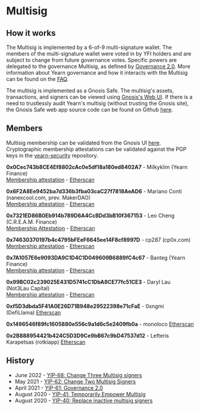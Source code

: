 # Multisig

## How it works

The Multisig is implemented by a 6-of-9 multi-signature wallet. The members of the multi-signature wallet were voted in by YFI holders and are subject to change from future governance votes. Specific powers are delegated to the governance Multisig, as defined by [Governance 2.0](https://gov.yearn.finance/t/yip-41-temporarily-empower-multisig/3630). More information about Yearn governance and how it interacts with the Multisig can be found on the [FAQ](https://docs.yearn.finance/resources/faq#governance).

The multisig is implemented as a Gnosis Safe. The multisig's assets, transactions, and signers can be viewed using [Gnosis's Web UI](https://gnosis-safe.io/app/eth:0xFEB4acf3df3cDEA7399794D0869ef76A6EfAff52/balances). If there is a need to trustlessly audit Yearn's multisig (without trusting the Gnosis site), the Gnosis Safe web app source code can be found on Github [here](https://github.com/gnosis/safe-react). 

## Members

Multisig membership can be validated from the Gnosis UI [here](https://gnosis-safe.io/app/eth:0xFEB4acf3df3cDEA7399794D0869ef76A6EfAff52/settings/owners).  
Cryptographic membership attestations can be validated against the PGP keys in the [yearn-security](https://github.com/yearn/yearn-security/tree/master/keys) repository.


**0x0Cec743b8CE4Ef8802cAc0e5df18a180ed8402A7** - Milkyklim (Yearn Finance)  
[Membership attestation](https://milkyklim.keybase.pub/yearn-social-proof.txt) - [Etherscan](https://etherscan.io/address/0x0Cec743b8CE4Ef8802cAc0e5df18a180ed8402A7)

**0x6F2A8Ee9452ba7d336b3fba03caC27f7818AeAD6** - Mariano Conti (nanexcool.com, prev. MakerDAO)  
[Membership attestation](https://twitter.com/nanexcool/status/1491900804223041540) - [Etherscan](https://etherscan.io/address/0x6F2A8Ee9452ba7d336b3fba03caC27f7818AeAD6)

**0x7321ED86B0Eb914b789D6A4CcBDd3bB10f367153** - Leo Cheng (C.R.E.A.M. Finance)  
[Membership Attestation](https://twitter.com/lumbergdoteth/status/1492736002724876291) - [Etherscan](https://etherscan.io/address/0x7321ED86B0Eb914b789D6A4CcBDd3bB10f367153)

**0x74630370197b4c4795bFEeF6645ee14F8cf8997D** - cp287 (cp0x.com)  
[Membership attestation](https://twitter.com/kaplansky1/status/1285427247286046725) - [Etherscan](https://etherscan.io/address/0x74630370197b4c4795bFEeF6645ee14F8cf8997D)

**0x7A1057E6e9093DA9C1D4C1D049609B6889fC4c67** - Banteg (Yearn Finance)  
[Membership attestation](https://twitter.com/bantg/status/1285426492906909696) - [Etherscan](https://etherscan.io/address/0x7A1057E6e9093DA9C1D4C1D049609B6889fC4c67)

**0x99BC02c239025E431D5741cC1DbA8CE77fc51CE3** - Daryl Lau (Not3Lau Capital)  
[Membership attestation](https://twitter.com/Daryllautk/status/1285434908383444992) - [Etherscan](https://etherscan.io/address/0x99BC02c239025E431D5741cC1DbA8CE77fc51CE3)

**0xf5D3dbda5F41A0E26D71B948e29522398e71cFaE** - 0xngmi (DefiLlama)
[Etherscan](0xf5D3dbda5F41A0E26D71B948e29522398e71cFaE)

**0x1496546f89fc1605880e556c9a1d6c5e2409fb0a** - monoloco
[Etherscan](0x1496546f89fc1605880e556c9a1d6c5e2409fb0a)

**0x2B888954421b424C5D3D9Ce9bB67c9bD47537d12** - Lefteris Karapetsas (rotkiapp)
[Etherscan](0x2B888954421b424C5D3D9Ce9bB67c9bD47537d12)


## History

- June 2022 - [YIP-68: Change Three Multisig signers](https://gov.yearn.finance/t/yip-68-rotate-multisig-signers/12582)
- May 2021 - [YIP-62: Change Two Multisig Signers](https://gov.yearn.finance/t/yip-62-change-two-multisig-signers/10758)
- April 2021 - [YIP-61: Governance 2.0](https://gov.yearn.finance/t/yip-61-governance-2-0/10460)
- August 2020 - [YIP-41: Temporarily Empower Multisig](https://gov.yearn.finance/t/yip-41-temporarily-empower-multisig/3630)
- August 2020 - [YIP-40: Replace inactive multisig signers](https://yips.yearn.finance/YIPS/yip-40)